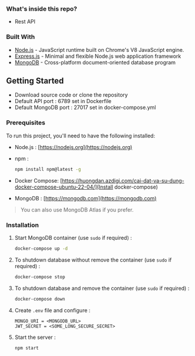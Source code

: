 
<!-- ABOUT THE ATTT BACKEND REST API  -->

### What's inside this repo?
- Rest API

### Built With

- [Node.js]() - JavaScript runtime built on Chrome's V8 JavaScript engine.
- [Express.js]() - Minimal and flexible Node.js web application framework
- [MongoDB]() - Cross-platform document-oriented database program

<!-- GETTING STARTED -->

## Getting Started

- Download source code or clone the repository
- Default API port : 6789 set in Dockerfile
- Default MongoDB port : 27017 set in docker-compose.yml

### Prerequisites

To run this project, you'll need to have the following installed:

- Node.js : [https://nodejs.org](https://nodejs.org)

- npm :
  ```sh
  npm install npm@latest -g
  ```
- Docker Compose: [https://huongdan.azdigi.com/cai-dat-va-su-dung-docker-compose-ubuntu-22-04/](Install docker-compose)
- MongoDB : [https://mongodb.com](https://mongodb.com) <br>

> You can also use MongoDB Atlas if you prefer.
> <br>

### Installation

1. Start MongoDB container (use `sudo` if required) :
   ```sh
   docker-compose up -d
   ```
2. To shutdown database without remove the container (use `sudo` if required) :

   ```sh
   docker-compose stop
   ```

3. To shutdown database and remove the container (use `sudo` if required) :

   ```sh
   docker-compose down
   ```
4. Create `.env` file and configure :
   ```JS
   MONGO_URI = <MONGODB_URL>
   JWT_SECRET = <SOME_LONG_SECURE_SECRET>
   ```
5. Start the server :
   ```sh
   npm start
   ```
